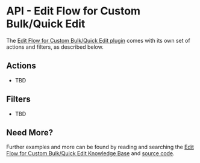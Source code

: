 # API - Edit Flow for Custom Bulk/Quick Edit

The [Edit Flow for Custom Bulk/Quick Edit plugin](http://wordpress.org/plugins/edit-flow/) comes with its own set of actions and filters, as described below.

## Actions

* TBD

## Filters

* TBD

## Need More?

Further examples and more can be found by reading and searching the [Edit Flow for Custom Bulk/Quick Edit Knowledge Base](https://axelerant.atlassian.net/wiki/display/WPFAQ/) and [source code](https://github.com/michael-cannon/cbqe-edit-flow).
